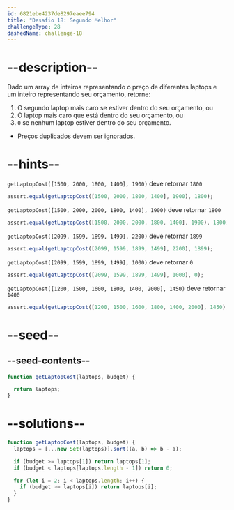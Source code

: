```yaml
---
id: 6821ebe4237de8297eaee794
title: "Desafio 18: Segundo Melhor"
challengeType: 28
dashedName: challenge-18
---
```


# --description--

Dado um array de inteiros representando o preço de diferentes laptops e um inteiro representando seu orçamento, retorne:

1. O segundo laptop mais caro se estiver dentro do seu orçamento, ou
2. O laptop mais caro que está dentro do seu orçamento, ou
3. `0` se nenhum laptop estiver dentro do seu orçamento.

- Preços duplicados devem ser ignorados.

# --hints--

`getLaptopCost([1500, 2000, 1800, 1400], 1900)` deve retornar `1800`

```js
assert.equal(getLaptopCost([1500, 2000, 1800, 1400], 1900), 1800);
```

`getLaptopCost([1500, 2000, 2000, 1800, 1400], 1900)` deve retornar `1800`

```js
assert.equal(getLaptopCost([1500, 2000, 2000, 1800, 1400], 1900), 1800);
```

`getLaptopCost([2099, 1599, 1899, 1499], 2200)` deve retornar `1899`

```js
assert.equal(getLaptopCost([2099, 1599, 1899, 1499], 2200), 1899);
```

`getLaptopCost([2099, 1599, 1899, 1499], 1000)` deve retornar `0`

```js
assert.equal(getLaptopCost([2099, 1599, 1899, 1499], 1000), 0);
```

`getLaptopCost([1200, 1500, 1600, 1800, 1400, 2000], 1450)` deve retornar `1400`

```js
assert.equal(getLaptopCost([1200, 1500, 1600, 1800, 1400, 2000], 1450), 1400);
```

# --seed--

## --seed-contents--

```js
function getLaptopCost(laptops, budget) {

  return laptops;
}
```

# --solutions--

```js
function getLaptopCost(laptops, budget) {
  laptops = [...new Set(laptops)].sort((a, b) => b - a);

  if (budget >= laptops[1]) return laptops[1];
  if (budget < laptops[laptops.length - 1]) return 0;

  for (let i = 2; i < laptops.length; i++) {
    if (budget >= laptops[i]) return laptops[i];
  }
}
```
